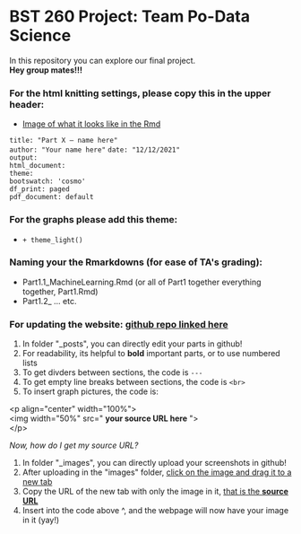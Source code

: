 # BST 260 Project: Team Po-Data Science

In this repository you can explore our final project.  
**Hey group mates!!!**   

### For the html knitting settings, please copy this in the upper header:
- [Image of what it looks like in the Rmd](https://raw.githubusercontent.com/Po-Data-Science-Project/SEDA-Maps/main/Screen%20Shot%202021-12-12%20at%207.40.32%20AM.png?token=AVNFGN32C3QOFCDAX2SUS3LBWXXDO)

`title: "Part X – name here"`  
`author: "Your name here"` 
`date: "12/12/2021"`  
`output:`  
  `html_document:`  
   `theme:`  
     `bootswatch: 'cosmo'`  
    `df_print: paged`  
  `pdf_document: default`  
  
### For the graphs please add this theme:  
  - `+ theme_light()`

### Naming your the Rmarkdowns (for ease of TA's grading):  
  -  Part1.1_MachineLearning.Rmd (or all of Part1 together everything together, Part1.Rmd)
  - Part1.2_ ... etc. 

### For updating the website: [github repo linked here](https://github.com/amesluo/amesluo.github.io)
  1. In folder \"_posts", you can directly edit your parts in github! 
  2. For readability, its helpful to **bold** important parts, or to use numbered lists
  3. To get divders between sections, the code is  `---`
  4. To get empty line breaks between sections, the code is `<br>`
  5. To insert graph pictures, the code is:  

\<p align="center" width="100%">  
    \<img width="50%" src=" **your source URL here** ">  
\</p>  

*Now, how do I get my source URL?*  
1. In folder \"_images", you can directly upload your screenshots in github!
2. After uploading in the \"images" folder, [click on the image and drag it to a new tab](https://raw.githubusercontent.com/Po-Data-Science-Project/SEDA-Maps/main/Screen%20Shot%202021-12-12%20at%207.56.41%20AM.png?token=AVNFGNYJTAXC35PTJRNGQVTBWXZC6)
3. Copy the URL of the new tab with only the image in it, [that is the **source URL**](https://raw.githubusercontent.com/Po-Data-Science-Project/SEDA-Maps/main/Screen%20Shot%202021-12-12%20at%207.54.42%20AM.png?token=AVNFGNY2ZAEACK75VBGP3X3BWXZCW)
4. Insert into the code above ^, and the webpage will now have your image in it (yay!)

